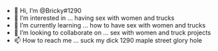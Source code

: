 - 👋 Hi, I’m @Bricky#1290
- 👀 I’m interested in ... having sex with women and trucks
- 🌱 I’m currently learning ... how to have sex with women and trucks
- 💞️ I’m looking to collaborate on ... sex with women and truck projects
- 📫 How to reach me ... suck my dick 1290 maple street glory hole

<!---
Bricky/Niggre is a ✨ FUCKING RETARDED ✨ repository because its `README.md` (this file) appears on your GitHub profile.
You can click the Preview link to take a look at your changes, or you can SUCK MY FUCKING COCK YOU DUMB FUCKING RETARD JESUS CHRIST
--->
